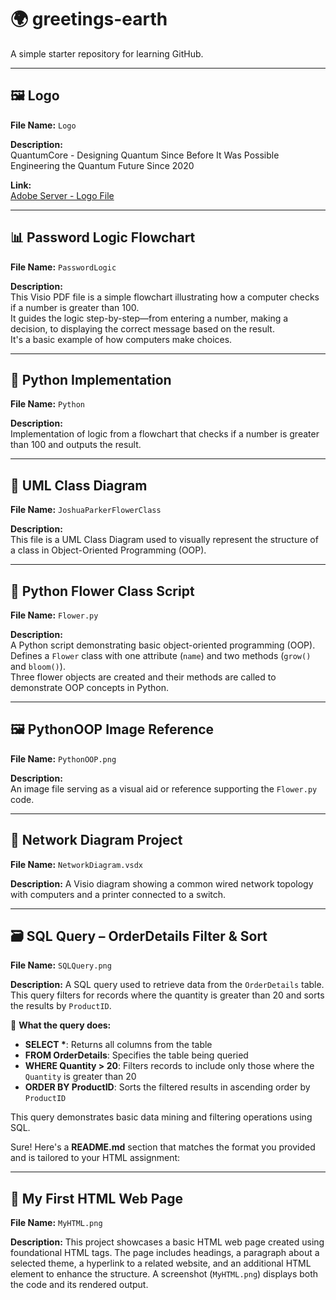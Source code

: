 # 🌍 greetings-earth

A simple starter repository for learning GitHub.

---

## 🖼️ Logo  
**File Name:** `Logo`  

**Description:**  
QuantumCore - Designing Quantum Since Before It Was Possible  
Engineering the Quantum Future Since 2020

**Link:**  
[Adobe Server - Logo File](https://new.express.adobe.com/id/urn:aaid:sc:US:45f39e0c-c4cd-5f9f-9415-9b94502c4f9c?invite=true&accept=true&promoid=Z2G1FQKR&mv=other)

---

## 📊 Password Logic Flowchart  
**File Name:** `PasswordLogic`  

**Description:**  
This Visio PDF file is a simple flowchart illustrating how a computer checks if a number is greater than 100.  
It guides the logic step-by-step—from entering a number, making a decision, to displaying the correct message based on the result.  
It's a basic example of how computers make choices.

---

## 🐍 Python Implementation  
**File Name:** `Python`  

**Description:**  
Implementation of logic from a flowchart that checks if a number is greater than 100 and outputs the result.

---

## 📐 UML Class Diagram  
**File Name:** `JoshuaParkerFlowerClass`  

**Description:**  
This file is a UML Class Diagram used to visually represent the structure of a class in Object-Oriented Programming (OOP).

---

## 📝 Python Flower Class Script  
**File Name:** `Flower.py`  

**Description:**  
A Python script demonstrating basic object-oriented programming (OOP).  
Defines a `Flower` class with one attribute (`name`) and two methods (`grow()` and `bloom()`).  
Three flower objects are created and their methods are called to demonstrate OOP concepts in Python.

---

## 🖼️ PythonOOP Image Reference  
**File Name:** `PythonOOP.png`  

**Description:**  
An image file serving as a visual aid or reference supporting the `Flower.py` code.

---

## 📝 Network Diagram Project

**File Name:** `NetworkDiagram.vsdx`

**Description:**
A Visio diagram showing a common wired network topology with computers and a printer connected to a switch.

---

## 🗃️ SQL Query – OrderDetails Filter & Sort

**File Name:** `SQLQuery.png`

**Description:**
A SQL query used to retrieve data from the `OrderDetails` table.
This query filters for records where the quantity is greater than 20 and sorts the results by `ProductID`.

📌 **What the query does:**

* **SELECT \***: Returns all columns from the table
* **FROM OrderDetails**: Specifies the table being queried
* **WHERE Quantity > 20**: Filters records to include only those where the `Quantity` is greater than 20
* **ORDER BY ProductID**: Sorts the filtered results in ascending order by `ProductID`

This query demonstrates basic data mining and filtering operations using SQL.

Sure! Here's a **README.md** section that matches the format you provided and is tailored to your HTML assignment:

---

## 📝 My First HTML Web Page

**File Name:** `MyHTML.png`

**Description:**
This project showcases a basic HTML web page created using foundational HTML tags. The page includes headings, a paragraph about a selected theme, a hyperlink to a related website, and an additional HTML element to enhance the structure. A screenshot (`MyHTML.png`) displays both the code and its rendered output.



